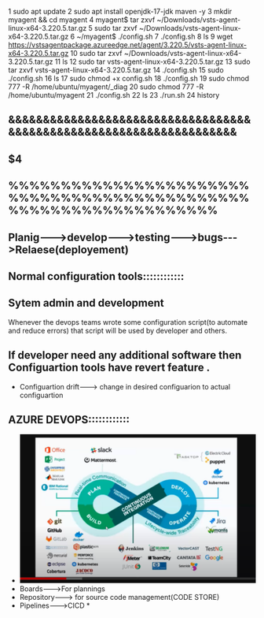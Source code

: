   1  sudo apt update
    2  sudo apt install openjdk-17-jdk maven -y
    3  mkdir myagent && cd myagent
    4  myagent$ tar zxvf ~/Downloads/vsts-agent-linux-x64-3.220.5.tar.gz
    5  sudo tar zxvf ~/Downloads/vsts-agent-linux-x64-3.220.5.tar.gz
    6  ~/myagent$ ./config.sh
    7  ./config.sh
    8  ls
    9  wget https://vstsagentpackage.azureedge.net/agent/3.220.5/vsts-agent-linux-x64-3.220.5.tar.gz
   10  sudo tar zxvf ~/Downloads/vsts-agent-linux-x64-3.220.5.tar.gz
   11  ls
   12  sudo tar vsts-agent-linux-x64-3.220.5.tar.gz
   13  sudo tar zxvf vsts-agent-linux-x64-3.220.5.tar.gz
   14  ./config.sh
   15  sudo ./config.sh
   16  ls
   17  sudo chmod +x config.sh
   18  ./config.sh
   19  sudo chmod 777 -R /home/ubuntu/myagent/_diag
   20  sudo chmod 777 -R /home/ubuntu/myagent
   21  ./config.sh
   22  ls
   23  ./run.sh
   24  history

   ## &&&&&&&&&&&&&&&&&&&&&&&&&&&&&&&&&&&&&&&&&&&&&&&&&&&&&&&&&&&&&&&&&&&&
   ## $$$$$$$$$$$$$$$$$$$$$$$$$$$$$$$$$$$$$$$$$$$$$$$$$$$$$$$$$$$$$$$$$$$$$4
   ## %%%%%%%%%%%%%%%%%%%%%%%%%%%%%%%%%%%%%%%%%%%%%%%%%%%%%%%%%%%%%%%%%%
   ## Planig--->develop--->testing--->bugs--->Relaese(deployement)
   ## Normal configuration tools::::::::::::
   ## Sytem admin and development
   Whenever the devops teams wrote some configuration script(to automate and reduce errors) that script will be used by developer and others.
  ## If developer need any additional software  then Configuartion tools have revert feature .
  * Configuartion drift---> change in desired configuarion to actual configuartion

## AZURE DEVOPS::::::::::::
* ![pre](AZ-Images/17-Devops%20workflow.png)
* Boards--->For plannings
* Repository---> for source code management(CODE STORE)
* Pipelines--->CICD
  * 
